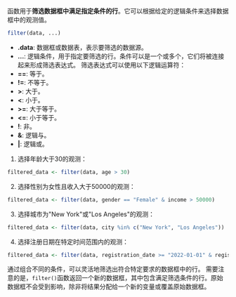 函数用于**筛选数据框中满足指定条件的行**。它可以根据给定的逻辑条件来选择数据框中的观测值。
```R
filter(data, ...)
```
- **.data**: 数据框或数据表，表示要筛选的数据源。
- **...**: 逻辑条件，用于指定要筛选的行。条件可以是一个或多个，它们将被连接起来形成筛选表达式。
筛选表达式可以使用以下逻辑运算符：
- **\==**: 等于。
- **!=**: 不等于。
- **>**: 大于。
- **\<**: 小于。
- **>=**: 大于等于。
- **\<=**: 小于等于。
- **!**: 非。
- **&**: 逻辑与。
- **|**: 逻辑或。

1. 选择年龄大于30的观测：
```R
filtered_data <- filter(data, age > 30)
```

2. 选择性别为女性且收入大于50000的观测：
```R
filtered_data <- filter(data, gender == "Female" & income > 50000)
```

3. 选择城市为"New York"或"Los Angeles"的观测：
```R
filtered_data <- filter(data, city %in% c("New York", "Los Angeles"))
```

4. 选择注册日期在特定时间范围内的观测：
```R
filtered_data <- filter(data, registration_date >= "2022-01-01" & registration_date <= "2022-12-31")
```

通过组合不同的条件，可以灵活地筛选出符合特定要求的数据框中的行。
需要注意的是，`filter()`函数返回一个新的数据框，其中包含满足筛选条件的行。原始数据框不会受到影响，除非将结果分配给一个新的变量或覆盖原始数据框。
